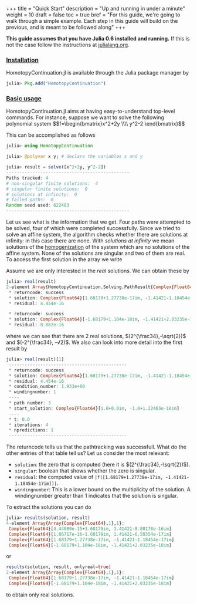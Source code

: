 +++
title = "Quick Start"
description = "Up and running in under a minute"
weight = 10
draft = false
toc = true
bref = "For this guide, we're going to walk through a simple example. Each step in this guide will build on the previous, and is meant to be followed along"
+++

**This guide assumes that you have Julia 0.6 installed and running.** If this is not the case follow the instructions
at [julialang.org](https://julialang.org/downloads/).
<h3 class="section-head" id="h-basic-template"><a href="#h-basic-template">Installation</a></h3>

HomotopyContinuation.jl is available through the Julia package manager by
```julia
julia> Pkg.add("HomotopyContinuation")
```


<h3 class="section-head" id="h-basic-template"><a href="#h-basic-template">Basic usage</a></h3>
HomotopyContinuation.jl aims at having easy-to-understand top-level commands. For instance, suppose we want to solve the following polynomial system
$$f=\begin{bmatrix}x^2+2y \\\\ y^2-2 \end{bmatrix}$$

This can be accomplished as follows
```julia
julia> using HomotopyContinuation

julia> @polyvar x y; # declare the variables x and y

julia> result = solve([x^2+2y, y^2-2])
-----------------------------------------------
Paths tracked: 4
# non-singular finite solutions:  4
# singular finite solutions:  0
# solutions at infinity:  0
# failed paths:  0
Random seed used: 622483
-----------------------------------------------
```
Let us see what is the information that we get. Four paths were attempted to be solved, four of which were completed successfully. Since we tried to solve an affine system, the algorithm checks whether there are solutions at infinity: in this case there are none. With *solutions at infinity* we mean solutions of the [homogenization](https://en.wikipedia.org/wiki/Homogeneous_polynomial#Homogenization) of the system which are no solutions of the affine system. None of the solutions are singular and two of them are real. To access the first solution in the array we write

Assume we are only interested in the *real* solutions. We can obtain these by 
```julia
julia> real(result)
2-element Array{HomotopyContinuation.Solving.PathResult{Complex{Float64},Float64,Complex{Float64}},1}:
 * returncode: success
 * solution: Complex{Float64}[1.68179+1.27738e-17im, -1.41421-1.18454e-17im]
 * residual: 4.454e-16

 * returncode: success
 * solution: Complex{Float64}[-1.68179+1.104e-18im, -1.41421+2.03235e-18im]
 * residual: 8.882e-16
```
where we can see that there are 2 real solutions, $(2^{\frac34},-\sqrt{2})$ and $(-2^{\frac34}, -√2)$. We also can look into more detail into the first result by
```julia
julia> real(result)[1]
 ---------------------------------------------
 * returncode: success
 * solution: Complex{Float64}[1.68179+1.27738e-17im, -1.41421-1.18454e-17im]
 * residual: 4.454e-16
 * condition_number: 1.933e+00
 * windingnumber: 1
 ----
 * path number: 3
 * start_solution: Complex{Float64}[1.0+0.0im, -1.0+1.22465e-16im]
 ----
 * t: 0.0
 * iterations: 4
 * npredictions: 1
 ---------------------------------------------
```

The returncode tells us that the pathtracking was successfull. What do the other entries of that table tell us? Let us consider the most relevant:

* `solution`: the zero that is computed (here it is $(2^{\frac34},-\sqrt{2})$).
* `singular`: boolean that shows whether the zero is singular.
* `residual`: the computed value of ``|f([1.68179+1.27738e-17im, -1.41421-1.18454e-17im])|``.
* `windingnumber`: This is a lower bound on the multiplicity of the solution. A windingnumber greater than 1 indicates that the solution is singular.

To extract the solutions you can do
```julia
julia> results(solution, result)
4-element Array{Array{Complex{Float64},1},1}:
 Complex{Float64}[4.44089e-15+1.68179im, 1.41421-8.88178e-16im] 
 Complex{Float64}[1.86717e-16-1.68179im, 1.41421-6.50354e-17im] 
 Complex{Float64}[1.68179+1.27738e-17im, -1.41421-1.18454e-17im]
 Complex{Float64}[-1.68179+1.104e-18im, -1.41421+2.03235e-18im]
```
or
```julia
results(solution, result, onlyreal=true)
2-element Array{Array{Complex{Float64},1},1}:
 Complex{Float64}[1.68179+1.27738e-17im, -1.41421-1.18454e-17im]
 Complex{Float64}[-1.68179+1.104e-18im, -1.41421+2.03235e-18im] 
```
to obtain only real solutions.